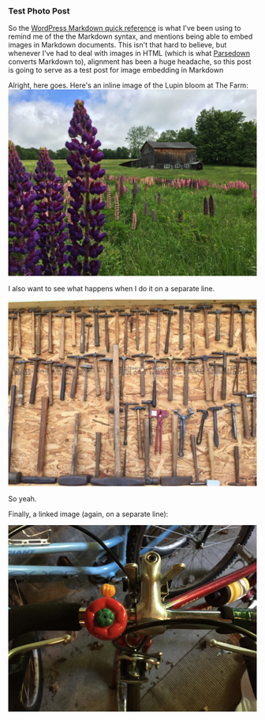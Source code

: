 ### Test Photo Post

So the [WordPress Markdown quick reference](https://en.support.wordpress.com/markdown-quick-reference/) is what I've been using to remind me of the the Markdown syntax, and mentions being able to embed images in Markdown documents. This isn't that hard to believe, but whenever I've had to deal with images in HTML (which is what [Parsedown](http://parsedown.org/) converts Markdown to), alignment has been a huge headache, so this post is going to serve as a test post for image embedding in Markdown

Alright, here goes. Here's an inline image of the Lupin bloom at The Farm: ![inline image of Lupin at farm](res/barn_and_flowers.jpg "barn and Lupin at the farm")

I also want to see what happens when I do it on a separate line.

![inline image of hammers on separate line](res/lots_of_hammers.jpg "lots of hammers at Millerton, PA bicentennial")

So yeah.

Finally, a linked image (again, on a separate line):

[![linked image of tomato bike bell](res/tomato_bell.jpg)](https://www.youtube.com/watch?v=dQw4w9WgXcQ "tomato bell")
